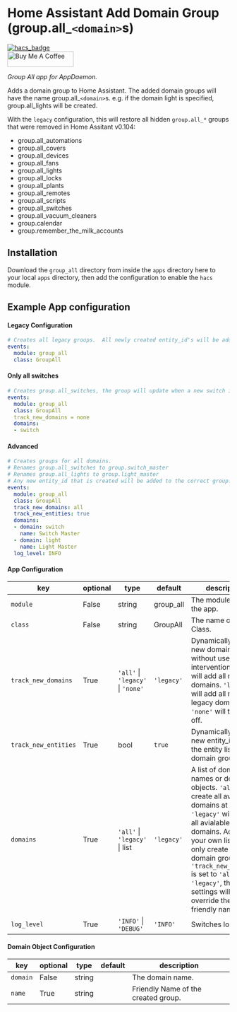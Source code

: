 # Home Assistant Add Domain Group (group.all_`<domain>`s)

[![hacs_badge](https://img.shields.io/badge/HACS-Default-orange.svg?style=for-the-badge)](https://github.com/custom-components/hacs)
<br><a href="https://www.buymeacoffee.com/Petro31" target="_blank"><img src="https://cdn.buymeacoffee.com/buttons/default-black.png" width="150px" height="35px" alt="Buy Me A Coffee" style="height: 35px !important;width: 150px !important;" ></a>

_Group All app for AppDaemon._

Adds a domain group to Home Assistant.  The added domain groups will have the name group.all_`<domain>`s.  e.g. if the domain light is specified, group.all_lights will be created.

With the `legacy` configuration, this will restore all hidden `group.all_*` groups that were removed in Home Assitant v0.104:

* group.all_automations
* group.all_covers
* group.all_devices
* group.all_fans
* group.all_lights
* group.all_locks
* group.all_plants
* group.all_remotes
* group.all_scripts
* group.all_switches
* group.all_vacuum_cleaners
* group.calendar
* group.remember_the_milk_accounts

## Installation

Download the `group_all` directory from inside the `apps` directory here to your local `apps` directory, then add the configuration to enable the `hacs` module.

## Example App configuration

#### Legacy Configuration
```yaml
# Creates all legacy groups.  All newly created entity_id's will be added to the correct legacy group.
events:
  module: group_all
  class: GroupAll
```

#### Only all switches
```yaml
# Creates group.all_switches, the group will update when a new switch is added to home assistant.
events:
  module: group_all
  class: GroupAll
  track_new_domains = none
  domains:
  - switch
```

#### Advanced
```yaml
# Creates groups for all domains.
# Renames group.all_switches to group.switch_master
# Renames group.all_lights to group.light_master
# Any new entity_id that is created will be added to the correct group.
events:
  module: group_all
  class: GroupAll
  track_new_domains: all
  track_new_entities: true
  domains:
  - domain: switch
    name: Switch Master
  - domain: light
    name: Light Master
  log_level: INFO
```

#### App Configuration
key | optional | type | default | description
-- | -- | -- | -- | --
`module` | False | string | group_all | The module name of the app.
`class` | False | string | GroupAll | The name of the Class.
`track_new_domains` | True | `'all'` &#124; `'legacy'` &#124; `'none'` | `'legacy'` | Dynamically adds new domains without user intervention.  `'all'` will add all new domains. `'legacy'` will add all new legacy domains. `'none'` will turn this off.
`track_new_entities` | True | bool | `true` | Dynamically adds new entity_id's to the entity list of a domain group.
`domains` | True | `'all'` &#124; `'legacy'` &#124; list | `'legacy'` | A list of domain names or domain objects.  `'all'` will create all available domains at startup.  `'legacy'` will create all avialable legacy domains.  Adding your own list will only create those domain groups.  If `'track_new_domains'` is set to `'all'` or `'legacy'`, these settings will only override the group friendly name.  
`log_level` | True | `'INFO'` &#124; `'DEBUG'` | `'INFO'` | Switches log level.

#### Domain Object Configuration
key | optional | type | default | description
-- | -- | -- | -- | --
`domain` | False | string | | The domain name.
`name` | True | string | | Friendly Name of the created group.
